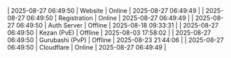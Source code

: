| 2025-08-27 06:49:50 | Website | Online | 2025-08-27 06:49:49 |
| 2025-08-27 06:49:50 | Registration | Online | 2025-08-27 06:49:49 |
| 2025-08-27 06:49:50 | Auth Server | Offline | 2025-08-18 09:33:31 |
| 2025-08-27 06:49:50 | Kezan (PvE) | Offline | 2025-08-03 17:58:02 |
| 2025-08-27 06:49:50 | Gurubashi (PvP) | Offline | 2025-08-23 21:44:06 |
| 2025-08-27 06:49:50 | Cloudflare | Online | 2025-08-27 06:49:49 |
